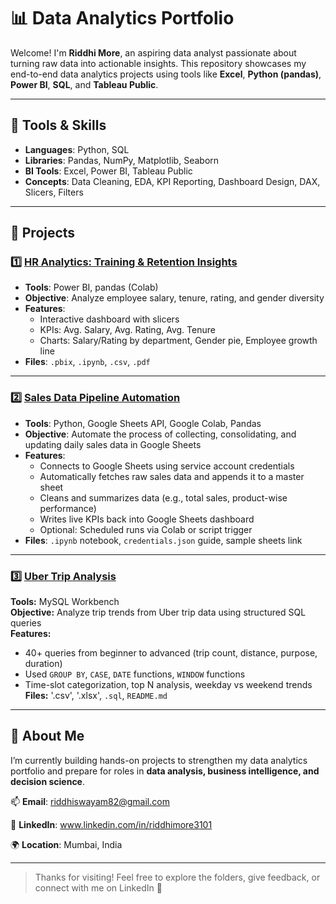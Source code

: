 # 📊 Data Analytics Portfolio

Welcome! I'm **Riddhi More**, an aspiring data analyst passionate about turning raw data into actionable insights. This repository showcases my end-to-end data analytics projects using tools like **Excel**, **Python (pandas)**, **Power BI**, **SQL**, and **Tableau Public**.

---

## 🧰 Tools & Skills

- **Languages**: Python, SQL
- **Libraries**: Pandas, NumPy, Matplotlib, Seaborn
- **BI Tools**:  Excel, Power BI, Tableau Public
- **Concepts**:  Data Cleaning, EDA, KPI Reporting, Dashboard Design, DAX, Slicers, Filters

---

## 📂 Projects

### 1️⃣ [HR Analytics: Training & Retention Insights](./hr-analytics-training-retention)
- **Tools**: Power BI, pandas (Colab)
- **Objective**: Analyze employee salary, tenure, rating, and gender diversity
- **Features**:
  - Interactive dashboard with slicers
  - KPIs: Avg. Salary, Avg. Rating, Avg. Tenure
  - Charts: Salary/Rating by department, Gender pie, Employee growth line
- **Files**: `.pbix`, `.ipynb`, `.csv`, `.pdf`

---

### 2️⃣ [Sales Data Pipeline Automation](./sales-data-pipeline-automation.)
- **Tools**: Python, Google Sheets API, Google Colab, Pandas
- **Objective**: Automate the process of collecting, consolidating, and updating daily sales data in Google Sheets
- **Features**:
  - Connects to Google Sheets using service account credentials
  - Automatically fetches raw sales data and appends it to a master sheet
  - Cleans and summarizes data (e.g., total sales, product-wise performance)
  - Writes live KPIs back into Google Sheets dashboard
  - Optional: Scheduled runs via Colab or script trigger
- **Files**: `.ipynb` notebook, `credentials.json` guide, sample sheets link

---

### 3️⃣ [Uber Trip Analysis](./uber_trip_analysis)  
**Tools:** MySQL Workbench  
**Objective:** Analyze trip trends from Uber trip data using structured SQL queries  
**Features:**  
- 40+ queries from beginner to advanced (trip count, distance, purpose, duration)  
- Used `GROUP BY`, `CASE`, `DATE` functions, `WINDOW` functions  
- Time-slot categorization, top N analysis, weekday vs weekend trends  
**Files:** '.csv', '.xlsx', `.sql`, `README.md`

---

## 🧠 About Me

I’m currently building hands-on projects to strengthen my data analytics portfolio and prepare for roles in **data analysis, business intelligence, and decision science**.

📫 **Email**: riddhiswayam82@gmail.com 

🔗 **LinkedIn**: www.linkedin.com/in/riddhimore3101 

🌍 **Location**: Mumbai, India

---

> Thanks for visiting! Feel free to explore the folders, give feedback, or connect with me on LinkedIn 🙂
